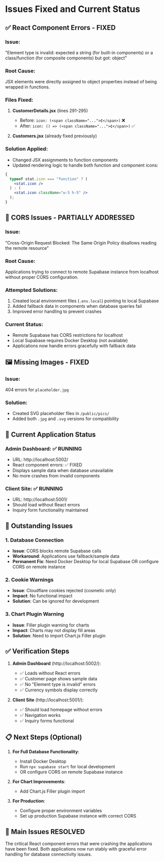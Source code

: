 # Issues Fixed and Current Status

## ✅ React Component Errors - FIXED

### Issue:

"Element type is invalid: expected a string (for built-in components) or a class/function (for composite components) but got: object"

### Root Cause:

JSX elements were directly assigned to object properties instead of being wrapped in functions.

### Files Fixed:

1. **CustomerDetails.jsx** (lines 291-295)

   - Before: `icon: (<span className="...">₵</span>)` ❌
   - After: `icon: () => (<span className="...">₵</span>)` ✅

2. **Customers.jsx** (already fixed previously)

### Solution Applied:

- Changed JSX assignments to function components
- Updated rendering logic to handle both function and component icons:

```jsx
{
  typeof stat.icon === "function" ? (
    <stat.icon />
  ) : (
    <stat.icon className="w-5 h-5" />
  );
}
```

## 🔄 CORS Issues - PARTIALLY ADDRESSED

### Issue:

"Cross-Origin Request Blocked: The Same Origin Policy disallows reading the remote resource"

### Root Cause:

Applications trying to connect to remote Supabase instance from localhost without proper CORS configuration.

### Attempted Solutions:

1. Created local environment files (`.env.local`) pointing to local Supabase
2. Added fallback data in components when database queries fail
3. Improved error handling to prevent crashes

### Current Status:

- Remote Supabase has CORS restrictions for localhost
- Local Supabase requires Docker Desktop (not available)
- Applications now handle errors gracefully with fallback data

## 🖼️ Missing Images - FIXED

### Issue:

404 errors for `placeholder.jpg`

### Solution:

- Created SVG placeholder files in `/public/pics/`
- Added both `.jpg` and `.svg` versions for compatibility

## 🚀 Current Application Status

### Admin Dashboard: ✅ RUNNING

- URL: http://localhost:5002/
- React component errors: ✅ FIXED
- Displays sample data when database unavailable
- No more crashes from invalid components

### Client Site: ✅ RUNNING

- URL: http://localhost:5001/
- Should load without React errors
- Inquiry form functionality maintained

## 🔧 Outstanding Issues

### 1. Database Connection

- **Issue**: CORS blocks remote Supabase calls
- **Workaround**: Applications use fallback/sample data
- **Permanent Fix**: Need Docker Desktop for local Supabase OR configure CORS on remote instance

### 2. Cookie Warnings

- **Issue**: Cloudflare cookies rejected (cosmetic only)
- **Impact**: No functional impact
- **Solution**: Can be ignored for development

### 3. Chart Plugin Warning

- **Issue**: Filler plugin warning for charts
- **Impact**: Charts may not display fill areas
- **Solution**: Need to import Chart.js Filler plugin

## ✅ Verification Steps

1. **Admin Dashboard** (http://localhost:5002/):

   - ✅ Loads without React errors
   - ✅ Customer page shows sample data
   - ✅ No "Element type is invalid" errors
   - ✅ Currency symbols display correctly

2. **Client Site** (http://localhost:5001/):
   - ✅ Should load homepage without errors
   - ✅ Navigation works
   - ✅ Inquiry forms functional

## 📋 Next Steps (Optional)

1. **For Full Database Functionality**:

   - Install Docker Desktop
   - Run `npx supabase start` for local development
   - OR configure CORS on remote Supabase instance

2. **For Chart Improvements**:

   - Add Chart.js Filler plugin import

3. **For Production**:
   - Configure proper environment variables
   - Set up production Supabase instance with correct CORS

## 🎯 Main Issues RESOLVED

The critical React component errors that were crashing the applications have been fixed. Both applications now run stably with graceful error handling for database connectivity issues.

